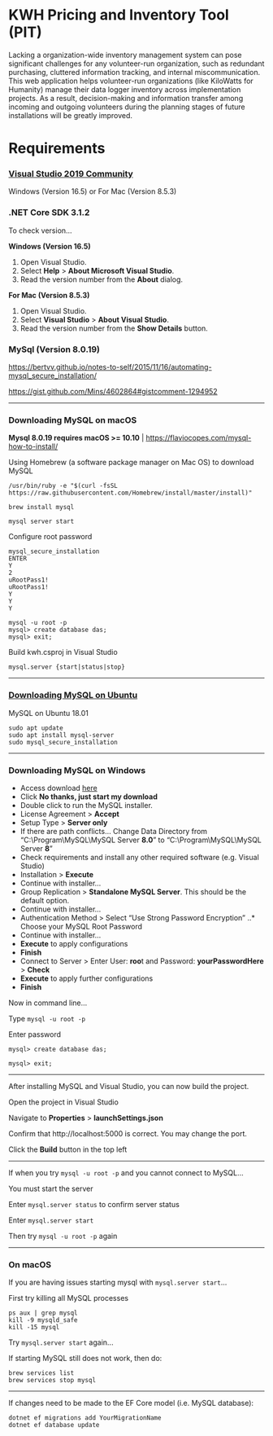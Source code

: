 # KWH Pricing and Inventory Tool (PIT)
Lacking a organization-wide inventory management system can pose significant challenges for any volunteer-run organization, such as redundant purchasing, cluttered information tracking, and internal miscommunication. This web application helps volunteer-run organizations (like KiloWatts for Humanity) manage their data logger inventory across implementation projects. As a result, decision-making and information transfer among incoming and outgoing volunteers during the planning stages of future installations will be greatly improved. 

# Requirements
### [Visual Studio 2019 Community](https://visualstudio.microsoft.com/downloads/)

Windows (Version 16.5) or For Mac (Version 8.5.3)

### .NET Core SDK 3.1.2
To check version… 

**Windows (Version 16.5)**
1.	Open Visual Studio.
2.	Select **Help** > **About Microsoft Visual Studio**.
3.	Read the version number from the **About** dialog.

**For Mac (Version 8.5.3)**
1.	Open Visual Studio.
2.	Select **Visual Studio** > **About Visual Studio**.
3.	Read the version number from the **Show Details** button.

### MySql (Version 8.0.19)
https://bertvv.github.io/notes-to-self/2015/11/16/automating-mysql_secure_installation/

https://gist.github.com/Mins/4602864#gistcomment-1294952

---

### Downloading MySQL on macOS

**Mysql 8.0.19 requires macOS >= 10.10** | https://flaviocopes.com/mysql-how-to-install/

Using Homebrew (a software package manager on Mac OS) to download MySQL

`/usr/bin/ruby -e "$(curl -fsSL https://raw.githubusercontent.com/Homebrew/install/master/install)"`

`brew install mysql`

`mysql server start`

Configure root password
```
mysql_secure_installation
ENTER
Y
2
uRootPass1!
uRootPass1!
Y
Y
Y
```
``` 
mysql -u root -p
mysql> create database das;
mysql> exit;
```
Build kwh.csproj in Visual Studio

`mysql.server {start|status|stop}`

---

### [Downloading MySQL on Ubuntu](https://www.digitalocean.com/community/tutorials/how-to-install-mysql-on-ubuntu-18-04)

MySQL on Ubuntu 18.01
```
sudo apt update
sudo apt install mysql-server
sudo mysql_secure_installation
```

---

### Downloading MySQL on Windows
* Access download [here](https://dev.mysql.com/downloads/file/?id=495321)
* Click **No thanks, just start my download**
* Double click to run the MySQL installer. 
* License Agreement > **Accept**
* Setup Type > **Server only**
* If there are path conflicts… Change Data Directory from “C:\Program\MySQL\MySQL Server **8.0**” to “C:\Program\MySQL\MySQL Server **8**”
* Check requirements and install any other required software (e.g. Visual Studio)
* Installation > **Execute**
* Continue with installer…
* Group Replication > **Standalone MySQL Server**. This should be the default option.
* Continue with installer…
* Authentication Method > Select “Use Strong Password Encryption”
..* Choose your MySQL Root Password
* Continue with installer…
* **Execute** to apply configurations
* **Finish**
*	Connect to Server > Enter User: **roo**t and Password: **yourPasswordHere** > **Check**
*	**Execute** to apply further configurations
*	**Finish**

Now in command line…

Type `mysql -u root -p`

Enter password

`mysql> create database das;`

`mysql> exit;`

---

After installing MySQL and Visual Studio, you can now build the project. 

Open the project in Visual Studio

Navigate to **Properties** > **launchSettings.json**

Confirm that http://localhost:5000 is correct. You may change the port.

Click the **Build** button in the top left

---

If when you try `mysql -u root -p` and you cannot connect to MySQL… 

You must start the server

Enter `mysql.server status` to confirm server status

Enter `mysql.server start`

Then try `mysql -u root -p`  again 

---

### **On macOS**

If you are having issues starting mysql with `mysql.server start`...

First try killing all MySQL processes
```
ps aux | grep mysql
kill -9 mysqld_safe
kill -15 mysql
```
Try `mysql.server start` again...

If starting MySQL still does not work, then do:
```
brew services list
brew services stop mysql
```
---

If changes need to be made to the EF Core model (i.e. MySQL database):

```
dotnet ef migrations add YourMigrationName
dotnet ef database update
```
